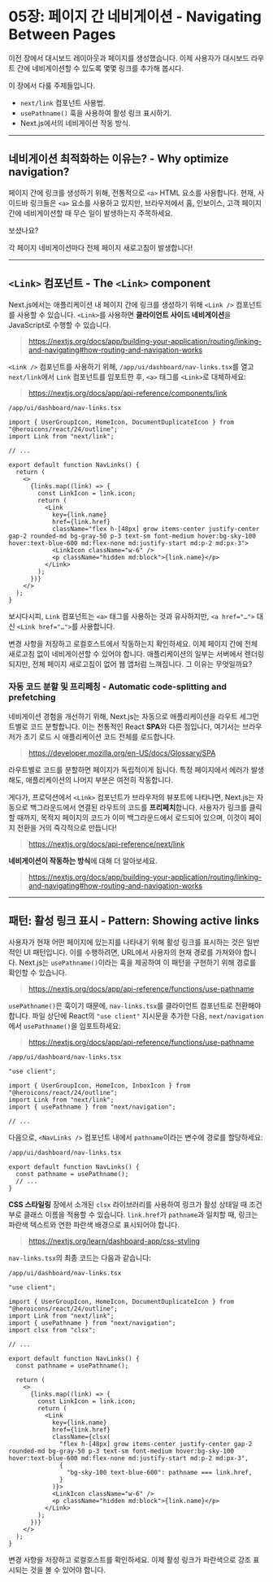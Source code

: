 # 05장: 페이지 간 네비게이션 - Navigating Between Pages

이전 장에서 대시보드 레이아웃과 페이지를 생성했습니다. 이제 사용자가 대시보드 라우트 간에 네비게이션할 수 있도록 몇몇 링크를 추가해 봅시다.

이 장에서 다룰 주제들입니다.

- `next/link` 컴포넌트 사용법.
- `usePathname()` 훅을 사용하여 활성 링크 표시하기.
- Next.js에서의 네비게이션 작동 방식.

---

## 네비게이션 최적화하는 이유는? - Why optimize navigation?

페이지 간에 링크를 생성하기 위해, 전통적으로 `<a>` HTML 요소를 사용합니다. 현재, 사이드바 링크들은 `<a>` 요소를 사용하고 있지만, 브라우저에서 홈, 인보이스, 고객 페이지 간에 네비게이션할 때 무슨 일이 발생하는지 주목하세요.

보셨나요?

각 페이지 네비게이션마다 전체 페이지 새로고침이 발생합니다!

---

## `<Link>` 컴포넌트 - The `<Link>` component

Next.js에서는 애플리케이션 내 페이지 간에 링크를 생성하기 위해 `<Link />` 컴포넌트를 사용할 수 있습니다. `<Link>`를 사용하면 **클라이언트 사이드 네비게이션**을 JavaScript로 수행할 수 있습니다.

> <https://nextjs.org/docs/app/building-your-application/routing/linking-and-navigating#how-routing-and-navigation-works>

`<Link />` 컴포넌트를 사용하기 위해, `/app/ui/dashboard/nav-links.tsx`를 열고 `next/link`에서 `Link` 컴포넌트를 임포트한 후, `<a>` 태그를 `<Link>`로 대체하세요:

> <https://nextjs.org/docs/app/api-reference/components/link>

`/app/ui/dashboard/nav-links.tsx`

```tsx
import { UserGroupIcon, HomeIcon, DocumentDuplicateIcon } from "@heroicons/react/24/outline";
import Link from "next/link";

// ...

export default function NavLinks() {
  return (
    <>
      {links.map((link) => {
        const LinkIcon = link.icon;
        return (
          <Link
            key={link.name}
            href={link.href}
            className="flex h-[48px] grow items-center justify-center gap-2 rounded-md bg-gray-50 p-3 text-sm font-medium hover:bg-sky-100 hover:text-blue-600 md:flex-none md:justify-start md:p-2 md:px-3">
            <LinkIcon className="w-6" />
            <p className="hidden md:block">{link.name}</p>
          </Link>
        );
      })}
    </>
  );
}
```

보시다시피, `Link` 컴포넌트는 `<a>` 태그를 사용하는 것과 유사하지만, `<a href="…">` 대신 `<Link href="…">`를 사용합니다.

변경 사항을 저장하고 로컬호스트에서 작동하는지 확인하세요. 이제 페이지 간에 전체 새로고침 없이 네비게이션할 수 있어야 합니다. 애플리케이션의 일부는 서버에서 렌더링되지만, 전체 페이지 새로고침이 없어 웹 앱처럼 느껴집니다. 그 이유는 무엇일까요?

### 자동 코드 분할 및 프리페칭 - Automatic code-splitting and prefetching

네비게이션 경험을 개선하기 위해, Next.js는 자동으로 애플리케이션을 라우트 세그먼트별로 코드 분할합니다. 이는 전통적인 React **SPA**와 다른 점입니다, 여기서는 브라우저가 초기 로드 시 애플리케이션 코드 전체를 로드합니다.

> <https://developer.mozilla.org/en-US/docs/Glossary/SPA>

라우트별로 코드를 분할하면 페이지가 독립적이게 됩니다. 특정 페이지에서 에러가 발생해도, 애플리케이션의 나머지 부분은 여전히 작동합니다.

게다가, 프로덕션에서 `<Link>` 컴포넌트가 브라우저의 뷰포트에 나타나면, Next.js는 자동으로 백그라운드에서 연결된 라우트의 코드를 **프리페치**합니다. 사용자가 링크를 클릭할 때까지, 목적지 페이지의 코드가 이미 백그라운드에서 로드되어 있으며, 이것이 페이지 전환을 거의 즉각적으로 만듭니다!

> <https://nextjs.org/docs/api-reference/next/link>

**네비게이션이 작동하는 방식**에 대해 더 알아보세요.

> <https://nextjs.org/docs/app/building-your-application/routing/linking-and-navigating#how-routing-and-navigation-works>

---

## 패턴: 활성 링크 표시 - Pattern: Showing active links

사용자가 현재 어떤 페이지에 있는지를 나타내기 위해 활성 링크를 표시하는 것은 일반적인 UI 패턴입니다. 이를 수행하려면, URL에서 사용자의 현재 경로를 가져와야 합니다. Next.js는 `usePathname()`이라는 훅을 제공하여 이 패턴을 구현하기 위해 경로를 확인할 수 있습니다.

> <https://nextjs.org/docs/app/api-reference/functions/use-pathname>

`usePathname()`은 훅이기 때문에, `nav-links.tsx`를 클라이언트 컴포넌트로 전환해야 합니다. 파일 상단에 React의 `"use client"` 지시문을 추가한 다음, `next/navigation`에서 `usePathname()`을 임포트하세요:

> <https://nextjs.org/docs/app/api-reference/functions/use-pathname>

`/app/ui/dashboard/nav-links.tsx`

```tsx
"use client";

import { UserGroupIcon, HomeIcon, InboxIcon } from "@heroicons/react/24/outline";
import Link from "next/link";
import { usePathname } from "next/navigation";

// ...
```

다음으로, `<NavLinks />` 컴포넌트 내에서 `pathname`이라는 변수에 경로를 할당하세요:

`/app/ui/dashboard/nav-links.tsx`

```tsx
export default function NavLinks() {
  const pathname = usePathname();
  // ...
}
```

**CSS 스타일링** 장에서 소개된 `clsx` 라이브러리를 사용하여 링크가 활성 상태일 때 조건부로 클래스 이름을 적용할 수 있습니다. `link.href`가 `pathname`과 일치할 때, 링크는 파란색 텍스트와 연한 파란색 배경으로 표시되어야 합니다.

> <https://nextjs.org/learn/dashboard-app/css-styling>

`nav-links.tsx`의 최종 코드는 다음과 같습니다:

`/app/ui/dashboard/nav-links.tsx`

```tsx
"use client";

import { UserGroupIcon, HomeIcon, DocumentDuplicateIcon } from "@heroicons/react/24/outline";
import Link from "next/link";
import { usePathname } from "next/navigation";
import clsx from "clsx";

// ...

export default function NavLinks() {
  const pathname = usePathname();

  return (
    <>
      {links.map((link) => {
        const LinkIcon = link.icon;
        return (
          <Link
            key={link.name}
            href={link.href}
            className={clsx(
              "flex h-[48px] grow items-center justify-center gap-2 rounded-md bg-gray-50 p-3 text-sm font-medium hover:bg-sky-100 hover:text-blue-600 md:flex-none md:justify-start md:p-2 md:px-3",
              {
                "bg-sky-100 text-blue-600": pathname === link.href,
              }
            )}>
            <LinkIcon className="w-6" />
            <p className="hidden md:block">{link.name}</p>
          </Link>
        );
      })}
    </>
  );
}
```

변경 사항을 저장하고 로컬호스트를 확인하세요. 이제 활성 링크가 파란색으로 강조 표시되는 것을 볼 수 있어야 합니다.
